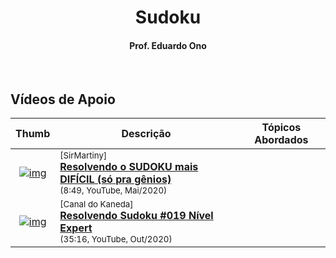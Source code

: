 <h1 align="center">Sudoku</h1>

<h4 align="center">Prof. Eduardo Ono</h4>

&nbsp;

## Vídeos de Apoio

| Thumb | Descrição | Tópicos Abordados |
| :-: | --- | --- |
| [![img](https://img.youtube.com/vi/Vaa7HcUFydw/default.jpg)](https://www.youtube.com/watch?v=Vaa7HcUFydw) | <sup>[SirMartiny]</sup><br>[__Resolvendo o SUDOKU mais DIFÍCIL (só pra gênios)__](https://www.youtube.com/watch?v=Vaa7HcUFydw)<br><sub>(8:49, YouTube, Mai/2020)</sub> | 
| [![img](https://img.youtube.com/vi/9jfcpkrT5vk/default.jpg)](https://www.youtube.com/watch?v=9jfcpkrT5vk) | <sup>[Canal do Kaneda]</sup><br>[__Resolvendo Sudoku #019 Nível Expert__](https://www.youtube.com/watch?v=9jfcpkrT5vk)<br><sub>(35:16, YouTube, Out/2020)</sub> | 

&nbsp;
